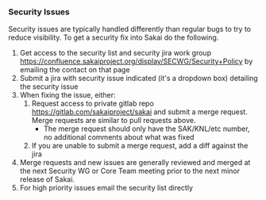 ### Security Issues

Security issues are typically handled differently than regular bugs to try to reduce visibility. To get a security fix into Sakai do the following.
 
1. Get access to the security list and security jira work group https://confluence.sakaiproject.org/display/SECWG/Security+Policy by emailing the contact on that page
2. Submit a jira with security issue indicated (it's a dropdown box) detailing the security issue
3. When fixing the issue, either:
   1. Request access to private gitlab repo https://gitlab.com/sakaiproject/sakai and submit a merge request. Merge requests are similar to pull requests above.  
      * The merge request should only have the SAK/KNL/etc number, no additional comments about what was fixed 
   2. If you are unable to submit a merge request, add a diff against the jira
4. Merge requests and new issues are generally reviewed and merged at the next Security WG or Core Team meeting prior to the next minor release of Sakai. 
5. For high priority issues email the security list directly
